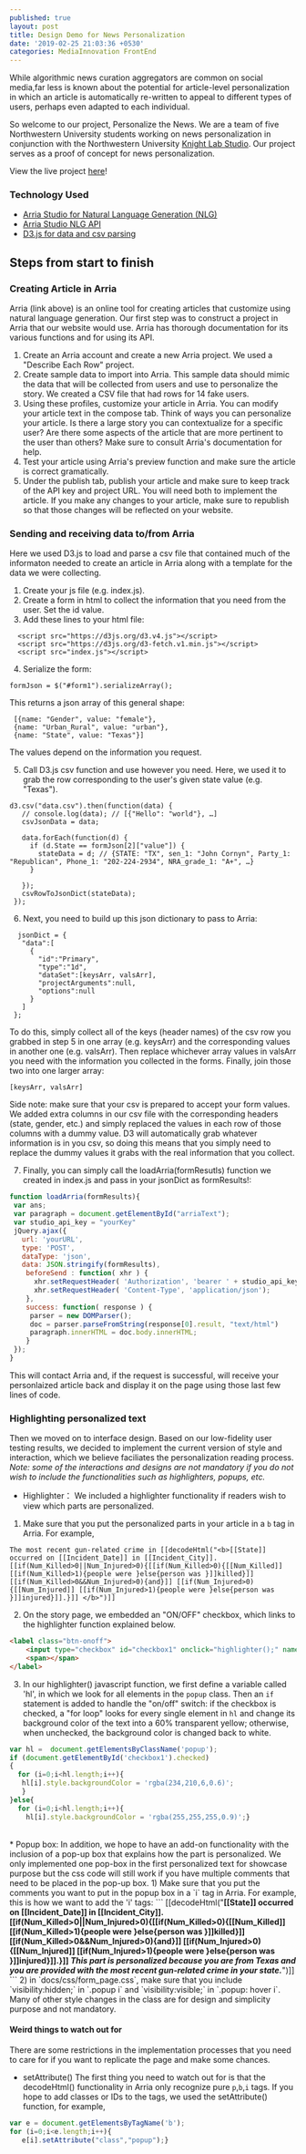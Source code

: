 ```yaml
---
published: true
layout: post
title: Design Demo for News Personalization
date: '2019-02-25 21:03:36 +0530'
categories: MediaInnovation FrontEnd
---
```


While algorithmic news curation aggregators are common on social media,far less is known about the potential for article-level personalization in which an article is automatically re-written to appeal to different types of users, perhaps even adapted to each individual.

So welcome to our project, Personalize the News. We are a team of five Northwestern University students working on news personalization in conjunction with the Northwestern University [Knight Lab Studio](https://knightlab.northwestern.edu/). Our project serves as a proof of concept for news personalization.


View the live project [here](https://nuknightlab.github.io/studio-personal-story/)!



### Technology Used
- [Arria Studio for Natural Language Generation (NLG)](https://www.arria.com/studio/studio-overview/)
- [Arria Studio NLG API](https://docs.studio.arria.com/key-concepts/using-the-api/)
- [D3.js for data and csv parsing](https://d3-wiki.readthedocs.io/zh_CN/master/CSV/)



## Steps from start to finish
### Creating Article in Arria

Arria (link above) is an online tool for creating articles that customize using natural language generation. Our first step was to construct a project in Arria that our website would use. Arria has thorough documentation for its various functions and for using its API.

1) Create an Arria account and create a new Arria project. We used a "Describe Each Row" project.
2) Create sample data to import into Arria. This sample data should mimic the data that will be collected from users and use to personalize the story.  We created a CSV file that had rows for 14 fake users.
3) Using these profiles, customize your article in Arria. You can modify your article text in the compose tab. Think of ways you can personalize your article. Is there a large story you can contextualize for a specific user? Are there some aspects of the article that are more pertinent to the user than others? Make sure to consult Arria's documentation for help.
4) Test your article using Arria's preview function and make sure the article is correct gramatically.
5) Under the publish tab, publish your article and make sure to keep track of the API key and project URL. You will need both to implement the article. If you make any changes to your article, make sure to republish so that those changes will be reflected on your website.


### Sending and receiving data to/from Arria
Here we used D3.js to load and parse a csv file that contained much of the informaton needed to create an article in Arria along with a template for the data we were collecting.

1) Create your js file (e.g. index.js).
2) Create a form in html to collect the information that you need from the user. Set the id value.
3) Add these lines to your html file:
```
  <script src="https://d3js.org/d3.v4.js"></script>
  <script src="https://d3js.org/d3-fetch.v1.min.js"></script>
  <script src="index.js"></script>
``` 
4) Serialize the form:
 ```
 formJson = $("#form1").serializeArray();
 ```
 This returns a json array of this general shape:
 ```
  [{name: "Gender", value: "female"}, 
  {name: "Urban_Rural", value: "urban"}, 
  {name: "State", value: "Texas"}]
 ```
 The values depend on the information you request.
 
 5) Call D3.js csv function and use however you need. Here, we used it to grab the row corresponding to the user's given state value (e.g. "Texas").
 ```
 d3.csv("data.csv").then(function(data) {
    // console.log(data); // [{"Hello": "world"}, …]
    csvJsonData = data;

    data.forEach(function(d) {
      if (d.State == formJson[2]["value"]) {
        stateData = d; // {STATE: "TX", sen_1: "John Cornyn", Party_1: "Republican", Phone_1: "202-224-2934", NRA_grade_1: "A+", …}
      }

    });
    csvRowToJsonDict(stateData);
  });
 ```

6) Next, you need to build up this json dictionary to pass to Arria:
 ```
   jsonDict = {
    "data":[
      {
        "id":"Primary",
        "type":"1d",
        "dataSet":[keysArr, valsArr],
        "projectArguments":null,
        "options":null
      }
    ]
  };
 ```
 To do this, simply collect all of the keys (header names) of the csv row you grabbed in step 5 in one array (e.g. keysArr) and the corresponding values in another one (e.g. valsArr). Then replace whichever array values in valsArr you need with the information you collected in the forms. Finally, join those two into one larger array:
 ```
 [keysArr, valsArr]
 ```
 
 Side note: make sure that your csv is prepared to accept your form values. We added extra columns in our csv file with the corresponding headers (state, gender, etc.) and simply replaced the values in each row of those columns with a dummy value. D3 will automatically grab whatever information is in you csv, so doing this means that you simply need to replace the dummy values it grabs with the real information that you collect.
 
 7) Finally, you can simply call the loadArria(formResutls) function we created in index.js and pass in your jsonDict as formResults!:
 ```javascript
 function loadArria(formResults){
  var ans;
  var paragraph = document.getElementById("arriaText");
  var studio_api_key = "yourKey"
  jQuery.ajax({
    url: 'yourURL',
    type: 'POST',
    dataType: 'json',
    data: JSON.stringify(formResults),
     beforeSend : function( xhr ) {
       xhr.setRequestHeader( 'Authorization', 'bearer ' + studio_api_key);
       xhr.setRequestHeader( 'Content-Type', 'application/json');
     },
     success: function( response ) {
      parser = new DOMParser();
      doc = parser.parseFromString(response[0].result, "text/html")
      paragraph.innerHTML = doc.body.innerHTML;
     }
  });
}
```

 This will contact Arria and, if the request is successful, will receive your personlaized article back and display it on the page using those last few lines of code.

 
### Highlighting personalized text
Then we moved on to interface design. Based on our low-fidelity user testing results, we decided to implement the current version of style and interaction, which we believe faciliates the personalization reading process. *Note: some of the interactions and designs are not mandatory if you do not wish to include the functionalities such as highlighters, popups, etc.*

* Highlighter： We included a highlighter functionality if readers wish to view which parts are personalized.
1) Make sure that you put the personalized parts in your article in a `b` tag in Arria. For example,
```
The most recent gun-related crime in [[decodeHtml("<b>[[State]] occurred on [[Incident_Date]] in [[Incident_City]]. [[if(Num_Killed>0||Num_Injured>0){[[if(Num_Killed>0){[[Num_Killed]] [[if(Num_Killed>1){people were }else{person was }]]killed}]] [[if(Num_Killed>0&&Num_Injured>0){and}]] [[if(Num_Injured>0){[[Num_Injured]] [[if(Num_Injured>1){people were }else{person was }]]injured}]].}]] </b>")]]
```
2) On the story page, we embedded an "ON/OFF" checkbox, which links to the highlighter function explained below.
```html
<label class="btn-onoff">
    <input type="checkbox" id="checkbox1" onclick="highlighter();" name="name" data-onoff="toggle">
    <span></span>
</label>
```
3) In our highlighter() javascript function, we first define a variable called 'hl', in which we look for all elements in the  `popup` class. Then an `if` statement is added to handle the "on/off" switch: if the checkbox is checked, a "for loop" looks for every single element in `hl` and change its background color of the text into a 60% transparent yellow; otherwise, when unchecked, the background color is changed back to white.
```javascript
var hl =  document.getElementsByClassName('popup');
if (document.getElementById('checkbox1').checked)
{ 
  for (i=0;i<hl.length;i++){
   hl[i].style.backgroundColor = 'rgba(234,210,6,0.6)';
   }
}else{
  for (i=0;i<hl.length;i++){
    hl[i].style.backgroundColor = 'rgba(255,255,255,0.9)';}
```

<br>
* Popup box:
In addition, we hope to have an add-on functionality with the inclusion of a pop-up box that explains how the part is personalized. We only implemented one pop-box in the first personalized text for showcase purpose but the css code will still work if you have multiple comments that need to be placed in the pop-up box.
1) Make sure that you put the comments you want to put in the popup box in a `i` tag in Arria. For example, this is how we want to add the 'i' tags:
```
[[decodeHtml("<b>[[State]] occurred on [[Incident_Date]] in [[Incident_City]]. [[if(Num_Killed>0||Num_Injured>0){[[if(Num_Killed>0){[[Num_Killed]] [[if(Num_Killed>1){people were }else{person was }]]killed}]] [[if(Num_Killed>0&&Num_Injured>0){and}]] [[if(Num_Injured>0){[[Num_Injured]] [[if(Num_Injured>1){people were }else{person was }]]injured}]].}]] <i>This part is personalized because you are from Texas and you are provided with the most recent gun-related crime in your state.</i></b>")]]
```
2) in  `docs/css/form_page.css`, make sure that you include `visibility:hidden;` in  `.popup i` and `visibility:visible;` in `.popup: hover i`. Many of other style changes in the class are for design and simplicity purpose and not mandatory.

#### Weird things to watch out for
There are some restrictions in the implementation processes that you need to care for if you want to replicate the page and make some chances.
* setAttribute()
The first thing you need to watch out for is that the decodeHtml() functionality in Arria only recognize pure `p`,`b`,`i` tags. If you hope to add classes or IDs to the tags, we used the setAttribute() function, for example,
```javascript
var e = document.getElementsByTagName('b');
for (i=0;i<e.length;i++){
   e[i].setAttribute("class","popup");}
```


